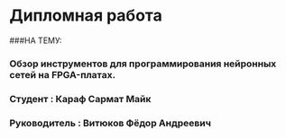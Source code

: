 ﻿# Дипломная работа
 
 ###НА ТЕМУ:
 
 ### Обзор инструментов для программирования нейронных сетей на FPGA-платах.
 
 ### Студент : Караф Сармат Майк

 ### Руководитель :  Витюков Фёдор Андреевич
 
